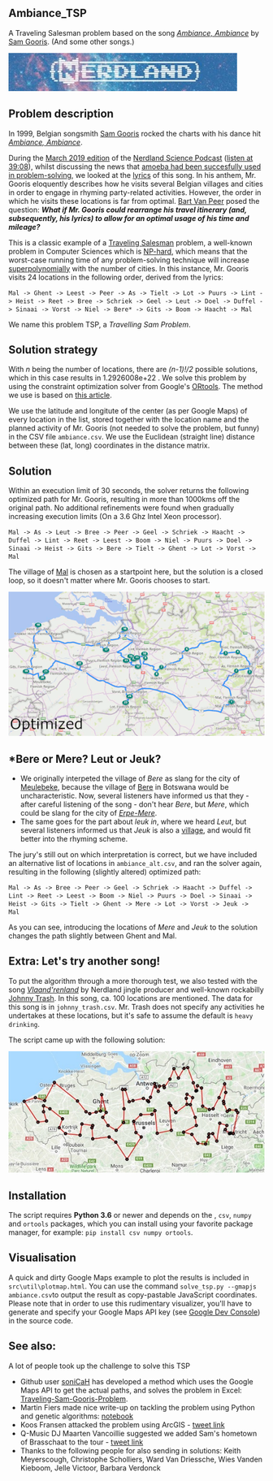## Ambiance_TSP
A Traveling Salesman problem based on the song [_Ambiance, Ambiance_](https://www.youtube.com/watch?v=EqdQyoAUQZ0) by [Sam Gooris](https://nl.wikipedia.org/wiki/Sam_Gooris). (And some other songs.)

[![nerdland_logo](https://github.com/Forceflow/Ambiance_TSP/blob/main/readme_img/nerdland_logo.JPG)](http://www.nerdland.be)

## Problem description
In 1999, Belgian songsmith [Sam Gooris](https://nl.wikipedia.org/wiki/Sam_Gooris) rocked the charts with his dance hit [_Ambiance, Ambiance_](https://www.youtube.com/watch?v=EqdQyoAUQZ0).

During the [March 2019 edition](https://soundcloud.com/lieven-scheire/nerdland-maandoverzicht-maart-2019) of the [Nerdland Science Podcast](www.nerdland.be) ([listen at 39:08](https://soundcloud.com/lieven-scheire/nerdland-maandoverzicht-maart-2019#t=39:11)), whilst discussing the news that [amoeba had been succesfully used in problem-solving](https://phys.org/news/2018-12-amoeba-approximate-solutions-np-hard-problem.html), we looked at the [lyrics](https://muzikum.eu/en/123-173-5017/sam-gooris/ambiance-lyrics.html) of this song. In his anthem, Mr. Gooris eloquently describes how he visits several Belgian villages and cities in order to engage in rhyming party-related activities. However, the order in which he visits these locations is far from optimal. [Bart Van Peer](https://twitter.com/zebbedeusje) posed the question: **_What if Mr. Gooris could rearrange his travel itinerary (and, subsequently, his lyrics) to allow for an optimal usage of his time and mileage?_**

This is a classic example of a [Traveling Salesman](https://en.wikipedia.org/wiki/Travelling_salesman_problem) problem, a well-known problem in Computer Sciences which is [NP-hard](https://en.wikipedia.org/wiki/NP-hardness), which means that the worst-case running time of any problem-solving technique will increase [superpolynomially](https://en.wikipedia.org/wiki/Time_complexity#Polynomial_time) with the number of cities. In this instance, Mr. Gooris visits 24 locations in the following order, derived from the lyrics:

```
Mal -> Ghent -> Leest -> Peer -> As -> Tielt -> Lot -> Puurs -> Lint -> Heist -> Reet -> Bree -> Schriek -> Geel -> Leut -> Doel -> Duffel -> Sinaai -> Vorst -> Niel -> Bere* -> Gits -> Boom -> Haacht -> Mal
```

We name this problem TSP, a _Travelling Sam Problem_.

## Solution strategy

With _n_ being the number of locations, there are _(n-1)!/2_ possible solutions, which in this case results in 1.2926008e+22
. We solve this problem by using the constraint optimization solver from Google's [ORtools](https://developers.google.com/optimization/). The method we use is based on [this article](https://developers.google.com/optimization/routing/tsp).

We use the latitude and longitute of the center (as per Google Maps) of every location in the list, stored together with the location name and the planned activity of Mr. Gooris (not needed to solve the problem, but funny) in the CSV file ``ambiance.csv``. We use the Euclidean (straight line) distance between these (lat, long) coordinates in the distance matrix.

## Solution

Within an execution limit of 30 seconds, the solver returns the following optimized path for Mr. Gooris, resulting in more than 1000kms off the original path. No additional refinements were found when gradually increasing execution limits (On a 3.6 Ghz Intel Xeon processor).

```
Mal -> As -> Leut -> Bree -> Peer -> Geel -> Schriek -> Haacht -> Duffel -> Lint -> Reet -> Leest -> Boom -> Niel -> Puurs -> Doel -> Sinaai -> Heist -> Gits -> Bere -> Tielt -> Ghent -> Lot -> Vorst ->  Mal
```

The village of [Mal](https://nl.wikipedia.org/wiki/Mal_(Tongeren)) is chosen as a startpoint here, but the solution is a closed loop, so it doesn't matter where Mr. Gooris chooses to start.

![TSP_difference](https://github.com/Forceflow/Ambiance_TSP/blob/main/readme_img/TSP_diff.gif "Difference between original and optimized itinerary")

## *Bere or Mere? Leut or Jeuk?

* We originally interpeted the village of _Bere_ as slang for the city of [Meulebeke](https://en.wikipedia.org/wiki/Meulebeke), because the village of [Bere](https://en.wikipedia.org/wiki/Bere,_Botswana) in Botswana would be uncharacteristic. Now, several listeners have informed us that they - after careful listening of the song - don't hear _Bere_, but _Mere_, which could be slang for the city of [_Erpe-Mere_](https://en.wikipedia.org/wiki/Erpe-Mere). 
* The same goes for the part about _leuk in_, where we heard _Leut_, but several listeners informed us that _Jeuk_ is also a [village](https://nl.wikipedia.org/wiki/Jeuk_(Gingelom)), and would fit better into the rhyming scheme.

The jury's still out on which interpretation is correct, but we have included an alternative list of locations in ``ambiance_alt.csv``, and ran the solver again, resulting in the following (slightly altered) optimized path:

```
Mal -> As -> Bree -> Peer -> Geel -> Schriek -> Haacht -> Duffel -> Lint -> Reet -> Leest -> Boom -> Niel -> Puurs -> Doel -> Sinaai -> Heist -> Gits -> Tielt -> Ghent -> Mere -> Lot -> Vorst -> Jeuk ->  Mal
```

As you can see, introducing the locations of _Mere_ and _Jeuk_ to the solution changes the path slightly between Ghent and Mal.

## Extra: Let's try another song!
To put the algorithm through a more thorough test, we also tested with the song [_Vlaand'renland_](https://www.youtube.com/watch?v=Qb9bvgouEnA) by Nerdland jingle producer and well-known rockabilly [Johnny Trash](https://www.johnnytrash.be/). In this song, ca. 100 locations are mentioned. The data for this song is in ``johnny_trash.csv``. Mr. Trash does not specify any activities he undertakes at these locations, but it's safe to assume the default is ``heavy drinking``.

The script came up with the following solution:

![trash_route](https://github.com/Forceflow/Ambiance_TSP/blob/main/readme_img/trash_route.jpg "Calculated route for Johnny Trash")

## Installation
The script requires **Python 3.6** or newer and depends on the , ``csv``, ``numpy`` and ``ortools`` packages, which you can install using your favorite package manager, for example: ``pip install csv numpy ortools``.

## Visualisation
A quick and dirty Google Maps example to plot the results is included in ``src\util\plotmap.html``. You can use the command ``solve_tsp.py --gmapjs ambiance.csv``to output the result as copy-pastable JavaScript coordinates. Please note that in order to use this rudimentary visualizer, you'll have to generate and specify your Google Maps API key (see [Google Dev Console](https://console.developers.google.com)) in the source code.

## See also:
A lot of people took up the challenge to solve this TSP
 * Github user [soniCaH](https://github.com/soniCaH/Traveling-Sam-Gooris-Problem) has developed a method which uses the Google Maps API to get the actual paths, and solves the problem in Excel: [Traveling-Sam-Gooris-Problem](https://github.com/soniCaH/Traveling-Sam-Gooris-Problem).
 * Martin Fiers made nice write-up on tackling the problem using Python and genetic algorithms: [notebook](https://nbviewer.jupyter.org/gist/martinfiers/e8f3efce89e099653d87fb47a8e10b0e)
 * Koos Fransen attacked the problem using ArcGIS - [tweet link](https://twitter.com/Koos_Fransen/status/1122044998541877248)
 * Q-Music DJ Maarten Vancoillie suggested we added Sam's hometown of Brasschaat to the tour - [tweet link](https://twitter.com/Maartn/status/1119710413233561601?s=20)
 * Thanks to the following people for also sending in solutions: Keith Meyerscough, Christophe Scholliers, Ward Van Driessche, Wies Vanden Kieboom, Jelle Victoor, Barbara Verdonck

